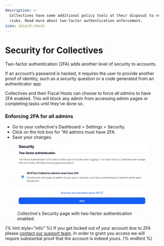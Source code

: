 ```yaml
---
description: >-
  Collectives have some additional policy tools at their disposal to reduce
  risks. Read more about two-factor authentication enforcement.
icon: shield-check
---
```


# Security for Collectives

Two-factor authentication (2FA) adds another level of security to accounts.

If an account’s password is hacked, it requires the user to provide another proof of identity, such as a security question or a code generated from an authenticator app.

Collectives and their Fiscal Hosts can choose to force all admins to have 2FA enabled. This will block any admin from accessing admin pages or completing tasks until they’ve done so.

### Enforcing 2FA for all admins

* Go to your collective's Dashboard > Settings > Security.
* Click on the tick box for “All admins must have 2FA.
* Save your changes.

<figure><img src="../../.gitbook/assets/image (51).png" alt="Screenshot of a Collective&#x27;s Security page with two-factor authentication enabled."><figcaption><p>Collective's Security page with two-factor authentication enabled.</p></figcaption></figure>

{% hint style="info" %}
If you get locked out of your account due to 2FA please [contact our support team](https://opencollective.com/help). In order to grant you access we will require substantial proof that the account is indeed yours.&#x20;
{% endhint %}
